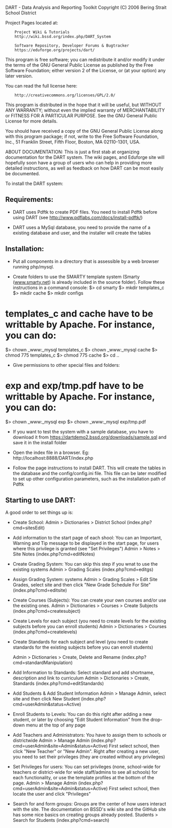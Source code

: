 DART - Data Analysis and Reporting Toolkit
Copyright (C) 2006 Bering Strait School District

Project Pages located at:

        Project Wiki & Tutorials
        http://wiki.bssd.org/index.php/DART_System

        Software Repository, Developer Forums & Bugtracker
        https://eduforge.org/projects/dart/

This program is free software; you can redistribute it and/or modify
it under the terms of the GNU General Public License as published by
the Free Software Foundation; either version 2 of the License, or
(at your option) any later version. 

You can read the full license here:

        http://creativecommons.org/licenses/GPL/2.0/

This program is distributed in the hope that it will be useful,
but WITHOUT ANY WARRANTY; without even the implied warranty of
MERCHANTABILITY or FITNESS FOR A PARTICULAR PURPOSE.  See the
GNU General Public License for more details.

You should have received a copy of the GNU General Public License
along with this program package; if not, write to the Free Software Foundation,
Inc., 51 Franklin Street, Fifth Floor, Boston, MA  02110-1301, USA.


ABOUT DOCUMENTATION: This is just a first stab at organizing documentation for
the DART system. The wiki pages, and Eduforge site will hopefully soon
have a group of users who can help in providing more detailed instructions,
as well as feedback on how DART can be most easily be documented.

To install the DART system:

Requirements:
-------------
- DART uses Pdftk to create PDF files. You need to install Pdftk before using 
DART (see http://www.pdflabs.com/docs/install-pdftk/)

- DART uses a MySql database, you need to provide the name of a existing 
database and user, and the installer will create the tables

Installation:
-------------
- Put all components in a directory that is assessible by a web browser running 
php/mysql. 

- Create folders to use the SMARTY template system (Smarty (www.smarty.net) is 
already included in the source folder). Follow these instructions in a command console:
$> cd smarty
$> mkdir templates_c
$> mkdir cache
$> mkdir configs
# templates_c and cache have to be writtable by Apache. For instance, you can do:
$> chown _www:_mysql templates_c
$> chown _www:_mysql cache
$> chmod 775 templates_c
$> chmod 775 cache
$> cd ..

- Give permissions to other special files and folders: 
# exp and exp/tmp.pdf have to be writtable by Apache. For instance, you can do:
$> chown _www:_mysql exp
$> chown _www:_mysql exp/tmp.pdf

- If you want to test the system with a sample database, you have to download it from 
https://dartdemo2.bssd.org/downloads/sample.sql and save it in the install folder

- Open the index file in a browser. Eg: http://localhost:8888/DART/index.php

- Follow the page instructions to install DART. This will create the tables in 
the database and the config/config.ini file. This file can be later modified to 
set up other configuration parameters, such as the installation path of Pdftk

Starting to use DART:
--------------------
A good order to set things up is:

- Create School:
  Admin > Dictionaries > District School (index.php?cmd=sitesEdit)

- Add information to the start page of each shool: You can an Important, 
Warning and Tip message to be displayed in the start page, for users where
this privilege is granted (see "Set Privileges")
  Admin > Notes > Site Notes (index.php?cmd=editNotes)

- Create Grading System: You can skip this step if you wnat to use the existing 
systems
  Admin > Grading Scales (index.php?cmd=editgs)

- Assign Grading System:
systems
  Admin > Grading Scales > Edit Site Grades, select site and then click 
"New Grade Schedule For Site" (index.php?cmd=editsite)

- Create Courses (Subjects): You can create your own courses and/or use the
existing ones.
  Admin > Dictionaries > Courses > Create Subjects (index.php?cmd=createsubject)

- Create Levels for each subject (you need to create levels for the existing
subjects before you can enroll students)
  Admin > Dictionaries > Courses (index.php?cmd=createlevels)

- Create Standards for each subject and level (you need to create standards for the existing
subjects before you can enroll students)

  Admin > Dictionaries > Create, Delete and Rename (index.php?cmd=standardManipulation)

- Add Information to Standards: Select standard and add shortname, description 
and link to curriculum
  Admin > Dictionaries > Create, Standards (index.php?cmd=editStandards)

- Add Students & Add Student Information
  Admin > Manage Admin, select site and then click New Student (index.php?cmd=userAdmin&status=Active)

- Enroll Students to Levels: You can do this right after adding a new student, or 
later by choosing "Edit Student Information" from the drop-down menu at the top of
any page

- Add Teachers and Administrators: You have to assign them to schools or districtwide
  Admin > Manage Admin (index.php?cmd=userAdmin&site=Admin&status=Active)
First select school, then click "New Teacher" or "New Admin". Right after 
creating a new user, you need to set their privileges (they are created without 
any privileges)

- Set Privileges for users: You can set privileges (none, school-wide for 
teachers or district-wide for wide staff/admins to see all schools) for each 
functionality, or use the template profiles at the bottom of the page. 
  Admin > Manage Admin (index.php?cmd=userAdmin&site=Admin&status=Active)
First select school, then locate the user and click "Privileges"

- Search for and form groups: Groups are the center of how users interact with 
the site. The documentation on BSSD's wiki site and the GitHub site has
some nice basics on creating groups already posted.
  Students > Search for Students (index.php?cmd=search)